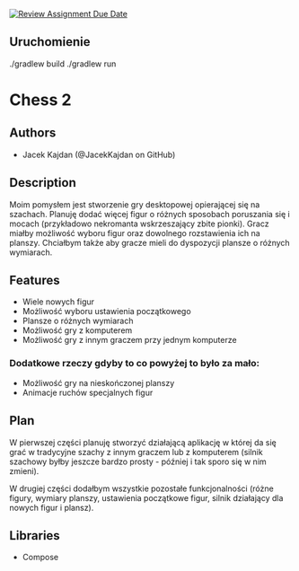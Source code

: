 [![Review Assignment Due Date](https://classroom.github.com/assets/deadline-readme-button-22041afd0340ce965d47ae6ef1cefeee28c7c493a6346c4f15d667ab976d596c.svg)](https://classroom.github.com/a/M0kyOMLZ)

## Uruchomienie
./gradlew build
./gradlew run

# Chess 2

## Authors
- Jacek Kajdan (@JacekKajdan on GitHub)

## Description
Moim pomysłem jest stworzenie gry desktopowej opierającej się na szachach. Planuję dodać więcej figur o różnych sposobach poruszania się i mocach (przykładowo nekromanta wskrzeszający zbite pionki). Gracz miałby możliwość wyboru figur oraz dowolnego rozstawienia ich na planszy. Chciałbym także aby gracze mieli do dyspozycji plansze o różnych wymiarach.

## Features
- Wiele nowych figur
- Możliwość wyboru ustawienia początkowego
- Plansze o różnych wymiarach
- Możliwość gry z komputerem
- Możliwość gry z innym graczem przy jednym komputerze
### Dodatkowe rzeczy gdyby to co powyżej to było za mało:
- Możliwość gry na nieskończonej planszy
- Animacje ruchów specjalnych figur

## Plan
W pierwszej części planuję stworzyć działającą aplikację w której da się grać w tradycyjne szachy z innym graczem lub z komputerem (silnik szachowy byłby jeszcze bardzo prosty - później i tak sporo się w nim zmieni).

W drugiej części dodałbym wszystkie pozostałe funkcjonalności (różne figury, wymiary planszy, ustawienia początkowe figur, silnik działający dla nowych figur i plansz).

## Libraries
- Compose
